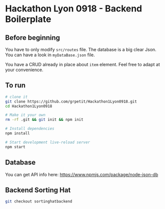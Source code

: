 Hackathon Lyon 0918 - Backend Boilerplate
=========================================

Before beginning
----------------
You have to only modify `src/routes` file.
The database is a big clear Json. You can have a look in `myDataBase.json` file.

You have a CRUD already in place about `item` element. Feel free to adapt at your convenience.

To run
--------
```sh
# clone it
git clone https://github.com/grpetit/Hackathon1Lyon0918.git
cd Hackathon1Lyon0918

# Make it your own
rm -rf .git && git init && npm init

# Install dependencies
npm install

# Start development live-reload server
npm start

```

Database
--------
You can get API info here: https://www.npmjs.com/package/node-json-db

Backend Sorting Hat
-------------------

```sh
git checkout sortinghatbackend
```
